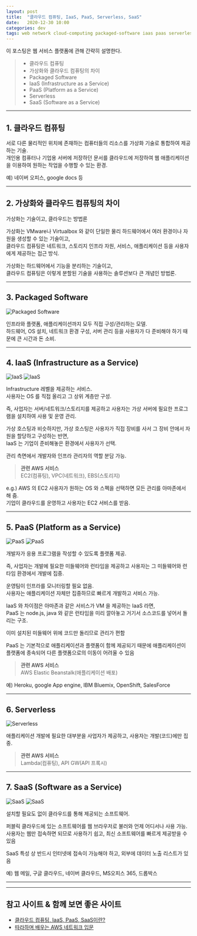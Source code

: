 ```yaml
---
layout: post
title:  "클라우드 컴퓨팅, IaaS, PaaS, Serverless, SaaS"
date:   2020-12-30 10:00
categories: dev
tags: web network cloud-computing packaged-software iaas paas serverless aas
---
```


이 포스팅은 웹 서비스 플랫폼에 관해 간략히 설명한다.

> - 클라우드 컴퓨팅
> - 가상화와 클라우드 컴퓨팅의 차이
> - Packaged Software
> - IaaS (Infrastructure as a Service)
> - PaaS (Platform as a Service)
> - Serverless
> - SaaS (Software as a Service)

---

## 1. 클라우드 컴퓨팅

서로 다른 물리적인 위치에 존재하는 컴퓨터들의 리소스를 가상화 기술로 통합하여 제공하는 기술.  
개인용 컴퓨터나 기업용 서버에 저장하던 문서를 클라우드에 저장하여 웹 애플리케이션을 이용하여 원하는 작업을 수행할 수 있는 환경.

예) 네이버 오피스, google docs 등

---


## 2. 가상화와 클라우드 컴퓨팅의 차이

가상화는 기술이고, 클라우드는 방법론  

가상화는 VMware나 Virtualbox 와 같이 단일한 물리 하드웨어에서 여러 환경이나 자원을 생성할 수 있는 기술이고,  
클라우드 컴퓨팅은 네트워크, 스토리지 인프라 자원, 서비스, 애플리케이션 등을 사용자에게 제공하는 접근 방식.

가상화는 하드웨어에서 기능을 분리하는 기술이고,  
클라우드 컴퓨팅은 이렇게 분할된 기술을 사용하는 솔루션보다 큰 개념인 방법론.


---

## 3. Packaged Software

![Packaged Software](/assets/img/dev/2020/1230/packagedsw.png)

인프라와 플랫폼, 애플리케이션까지 모두 직접 구성/관리하는 모델.  
하드웨어, OS 설치, 네트워크 환경 구성, 서버 관리 등을 사용자가 다 준비해야 하기 때문에 큰 시간과 돈 소비.

---

## 4. IaaS (Infrastructure as a Service)

![IaaS](/assets/img/dev/2020/1230/iaas.png)
![IaaS](/assets/img/dev/2020/1230/iaas-1.png)

Infrastructure 레벨을 제공하는 서비스.  
사용자는 OS 를 직접 올리고 그 상위 계층만 구성.  

즉, 사업자는 서버/네트워크/스토리지를 제공하고 사용자는 가상 서버에 필요한 프로그램을 설치하여 사용 및 운영 관리.

가상 호스팅과 비슷하지만, 가상 호스팅은 사용자가 직접 장비를 사서 그 장비 안에서 자원을 할당하고 구성하는 반면,  
IaaS 는 기업이 준비해놓은 환경에서 사용자가 선택.

관리 측면에서 개발자와 인프라 관리자의 역할 분담 가능.

> **관련 AWS 서비스**  
> EC2(컴퓨팅), VPC(네트워크), EBS(스토리지)

e.g.) AWS 의 EC2
사용자가 원하는 OS 와 스펙을 선택하면 모든 관리를 아마존에서 해 줌.  
기업이 클라우드를 운영하고 사용자는 EC2 서비스를 받음.

---

## 5. PaaS (Platform as a Service)

![PaaS](/assets/img/dev/2020/1230/paas.png)
![PaaS](/assets/img/dev/2020/1230/paas-1.png)

개발자가 응용 프로그램을 작성할 수 있도록 플랫폼 제공.

즉, 사업자는 개발에 필요한 미들웨어와 런타임을 제공하고 사용자는 그 미들웨어와 런타임 환경에서 개발에 집중.

운영팀이 인프라를 모니터링할 필요 없음.  
사용자는 애플리케이션 자체만 집중하므로 빠르게 개발하고 서비스 가능.

IaaS 와 차이점은 아마존과 같은 서비스가 VM 을 제공하는 IaaS 라면,  
PaaS 는 node.js, java 와 같은 런타임을 미리 깔아놓고 거기서 소스코드를 넣어서 돌리는 구조.

이미 설치된 미들웨어 위에 코드만 돌리므로 관리가 편함

PaaS 는 기본적으로 애플리케이션과 플랫폼이 함께 제공되기 때문에 애플리케이션이 플랫폼에 종속되어 다른 플랫폼으로의 이동이 어려울 수 있음

> **관련 AWS 서비스**  
> AWS Elastic Beanstalk(애플리케이션 배포)

예) Heroku, google App engine, IBM Bluemix, OpenShift, SalesForce

---

## 6. Serverless

![Serverless](/assets/img/dev/2020/1230/serverless.png)

애플리케이션 개발에 필요한 대부분을 사업자가 제공하고, 사용자는 개발(코드)에만 집중.

> **관련 AWS 서비스**  
> Lambda(컴퓨팅), API GW(API 프록시)

---

## 7. SaaS (Software as a Service)

![SaaS](/assets/img/dev/2020/1230/saas.png)
![SaaS](/assets/img/dev/2020/1230/saas-1.png)

설치할 필요도 없이 클라우드를 통해 제공되는 소프트웨어.

퍼블릭 클라우드에 있는 소프트웨어를 웹 브라우저로 불러와 언제 어디서나 사용 가능.  
사용자는 웹만 접속하면 되므로 사용하기 쉽고, 최신 소프트웨어를 빠르게 제공받을 수 있음

SaaS 특성 상 반드시 인터넷에 접속이 가능해야 하고, 외부에 데이터 노출 리스트가 있음

예) 웹 메일, 구글 클라우드, 네이버 클라우드, MS오피스 365, 드롭박스

---


---

## 참고 사이트 & 함께 보면 좋은 사이트
* [클라우드 컴퓨팅, IaaS, PaaS, SaaS이란?](https://wnsgml972.github.io/network/2018/08/14/network_cloud-computing/)
* [따라하며 배우는 AWS 네트워크 입문](http://www.yes24.com/Product/Goods/93887402)